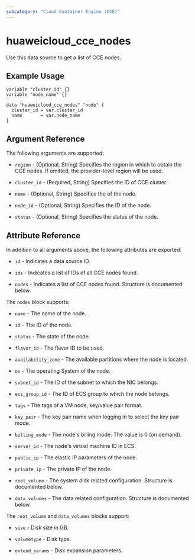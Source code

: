 ```yaml
---
subcategory: "Cloud Container Engine (CCE)"
---
```


# huaweicloud_cce_nodes

Use this data source to get a list of CCE nodes.

## Example Usage

```hcl
variable "cluster_id" {}
variable "node_name" {}

data "huaweicloud_cce_nodes" "node" {
  cluster_id = var.cluster_id
  name       = var.node_name
}
```

## Argument Reference

The following arguments are supported:

* `region` - (Optional, String) Specifies the region in which to obtain the CCE nodes. If omitted, the provider-level
  region will be used.

* `cluster_id` - (Required, String) Specifies the ID of CCE cluster.

* `name` - (Optional, String) Specifies the of the node.

* `node_id` - (Optional, String) Specifies the ID of the node.

* `status` - (Optional, String) Specifies the status of the node.

## Attribute Reference

In addition to all arguments above, the following attributes are exported:

* `id` - Indicates a data source ID.

* `ids` - Indicates a list of IDs of all CCE nodes found.

* `nodes` - Indicates a list of CCE nodes found. Structure is documented below.

The `nodes` block supports:

* `name` - The name of the node.

* `id` - The ID of the node.

* `status` - The state of the node.

* `flavor_id` - The flavor ID to be used.

* `availability_zone` - The available partitions where the node is located.

* `os` - The operating System of the node.

* `subnet_id` - The ID of the subnet to which the NIC belongs.

* `ecs_group_id` - The ID of ECS group to which the node belongs.

* `tags` - The tags of a VM node, key/value pair format.

* `key_pair` - The key pair name when logging in to select the key pair mode.

* `billing_mode` - The node's billing mode: The value is 0 (on demand).

* `server_id` - The node's virtual machine ID in ECS.

* `public_ip` - The elastic IP parameters of the node.

* `private_ip` - The private IP of the node.

* `root_volume` - The system disk related configuration. Structure is documented below.

* `data_volumes` - The data related configuration. Structure is documented below.

The `root_volume` and `data_volumes` blocks support:

* `size` - Disk size in GB.

* `volumetype` - Disk type.

* `extend_params` - Disk expansion parameters.
